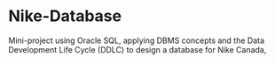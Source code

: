 # Nike-Database
Mini-project using Oracle SQL, applying DBMS concepts and the Data Development Life Cycle (DDLC) to design a database for Nike Canada,
